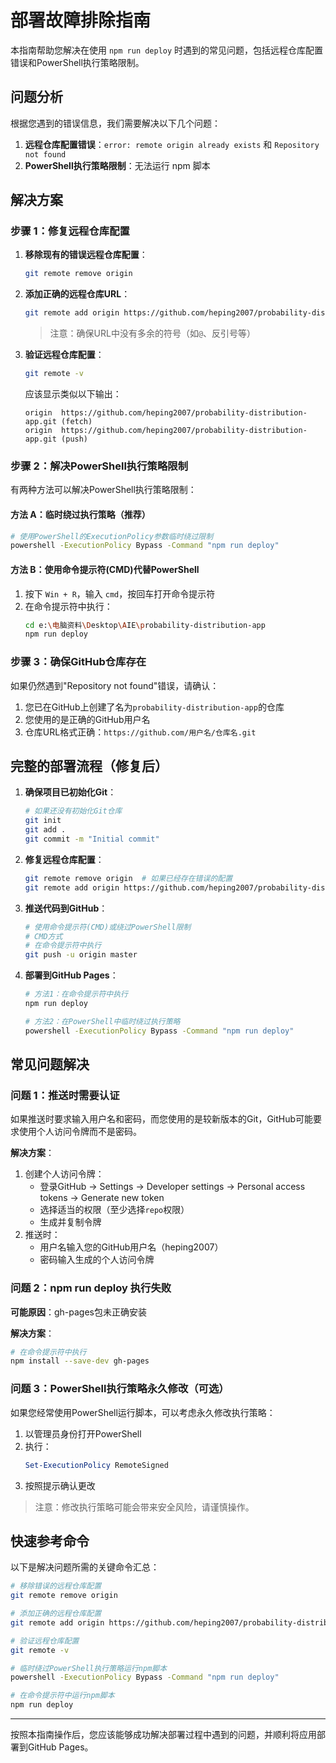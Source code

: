 # 部署故障排除指南

本指南帮助您解决在使用 `npm run deploy` 时遇到的常见问题，包括远程仓库配置错误和PowerShell执行策略限制。

## 问题分析

根据您遇到的错误信息，我们需要解决以下几个问题：

1. **远程仓库配置错误**：`error: remote origin already exists` 和 `Repository not found`
2. **PowerShell执行策略限制**：无法运行 npm 脚本

## 解决方案

### 步骤 1：修复远程仓库配置

1. **移除现有的错误远程仓库配置**：
   ```bash
   git remote remove origin
   ```

2. **添加正确的远程仓库URL**：
   ```bash
   git remote add origin https://github.com/heping2007/probability-distribution-app.git
   ```
   
   > 注意：确保URL中没有多余的符号（如`@`、反引号等）

3. **验证远程仓库配置**：
   ```bash
   git remote -v
   ```
   应该显示类似以下输出：
   ```
   origin  https://github.com/heping2007/probability-distribution-app.git (fetch)
   origin  https://github.com/heping2007/probability-distribution-app.git (push)
   ```

### 步骤 2：解决PowerShell执行策略限制

有两种方法可以解决PowerShell执行策略限制：

#### 方法 A：临时绕过执行策略（推荐）

```bash
# 使用PowerShell的ExecutionPolicy参数临时绕过限制
powershell -ExecutionPolicy Bypass -Command "npm run deploy"
```

#### 方法 B：使用命令提示符(CMD)代替PowerShell

1. 按下 `Win + R`，输入 `cmd`，按回车打开命令提示符
2. 在命令提示符中执行：
   ```bash
   cd e:\电脑资料\Desktop\AIE\probability-distribution-app
   npm run deploy
   ```

### 步骤 3：确保GitHub仓库存在

如果仍然遇到"Repository not found"错误，请确认：

1. 您已在GitHub上创建了名为`probability-distribution-app`的仓库
2. 您使用的是正确的GitHub用户名
3. 仓库URL格式正确：`https://github.com/用户名/仓库名.git`

## 完整的部署流程（修复后）

1. **确保项目已初始化Git**：
   ```bash
   # 如果还没有初始化Git仓库
   git init
   git add .
   git commit -m "Initial commit"
   ```

2. **修复远程仓库配置**：
   ```bash
   git remote remove origin  # 如果已经存在错误的配置
   git remote add origin https://github.com/heping2007/probability-distribution-app.git
   ```

3. **推送代码到GitHub**：
   ```bash
   # 使用命令提示符(CMD)或绕过PowerShell限制
   # CMD方式
   # 在命令提示符中执行
   git push -u origin master
   ```

4. **部署到GitHub Pages**：
   ```bash
   # 方法1：在命令提示符中执行
   npm run deploy
   
   # 方法2：在PowerShell中临时绕过执行策略
   powershell -ExecutionPolicy Bypass -Command "npm run deploy"
   ```

## 常见问题解决

### 问题 1：推送时需要认证

如果推送时要求输入用户名和密码，而您使用的是较新版本的Git，GitHub可能要求使用个人访问令牌而不是密码。

**解决方案**：
1. 创建个人访问令牌：
   - 登录GitHub → Settings → Developer settings → Personal access tokens → Generate new token
   - 选择适当的权限（至少选择`repo`权限）
   - 生成并复制令牌
2. 推送时：
   - 用户名输入您的GitHub用户名（heping2007）
   - 密码输入生成的个人访问令牌

### 问题 2：npm run deploy 执行失败

**可能原因**：gh-pages包未正确安装

**解决方案**：
```bash
# 在命令提示符中执行
npm install --save-dev gh-pages
```

### 问题 3：PowerShell执行策略永久修改（可选）

如果您经常使用PowerShell运行脚本，可以考虑永久修改执行策略：

1. 以管理员身份打开PowerShell
2. 执行：
   ```powershell
   Set-ExecutionPolicy RemoteSigned
   ```
3. 按照提示确认更改

> 注意：修改执行策略可能会带来安全风险，请谨慎操作。

## 快速参考命令

以下是解决问题所需的关键命令汇总：

```bash
# 移除错误的远程仓库配置
git remote remove origin

# 添加正确的远程仓库配置
git remote add origin https://github.com/heping2007/probability-distribution-app.git

# 验证远程仓库配置
git remote -v

# 临时绕过PowerShell执行策略运行npm脚本
powershell -ExecutionPolicy Bypass -Command "npm run deploy"

# 在命令提示符中运行npm脚本
npm run deploy
```

---

按照本指南操作后，您应该能够成功解决部署过程中遇到的问题，并顺利将应用部署到GitHub Pages。